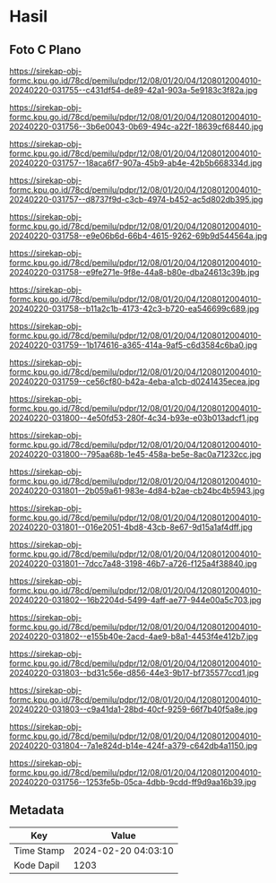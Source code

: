 # Hasil

## Foto C Plano

https://sirekap-obj-formc.kpu.go.id/78cd/pemilu/pdpr/12/08/01/20/04/1208012004010-20240220-031755--c431df54-de89-42a1-903a-5e9183c3f82a.jpg

https://sirekap-obj-formc.kpu.go.id/78cd/pemilu/pdpr/12/08/01/20/04/1208012004010-20240220-031756--3b6e0043-0b69-494c-a22f-18639cf68440.jpg

https://sirekap-obj-formc.kpu.go.id/78cd/pemilu/pdpr/12/08/01/20/04/1208012004010-20240220-031757--18aca6f7-907a-45b9-ab4e-42b5b668334d.jpg

https://sirekap-obj-formc.kpu.go.id/78cd/pemilu/pdpr/12/08/01/20/04/1208012004010-20240220-031757--d8737f9d-c3cb-4974-b452-ac5d802db395.jpg

https://sirekap-obj-formc.kpu.go.id/78cd/pemilu/pdpr/12/08/01/20/04/1208012004010-20240220-031758--e9e06b6d-66b4-4615-9262-69b9d544564a.jpg

https://sirekap-obj-formc.kpu.go.id/78cd/pemilu/pdpr/12/08/01/20/04/1208012004010-20240220-031758--e9fe271e-9f8e-44a8-b80e-dba24613c39b.jpg

https://sirekap-obj-formc.kpu.go.id/78cd/pemilu/pdpr/12/08/01/20/04/1208012004010-20240220-031758--b11a2c1b-4173-42c3-b720-ea546699c689.jpg

https://sirekap-obj-formc.kpu.go.id/78cd/pemilu/pdpr/12/08/01/20/04/1208012004010-20240220-031759--1b174616-a365-414a-9af5-c6d3584c6ba0.jpg

https://sirekap-obj-formc.kpu.go.id/78cd/pemilu/pdpr/12/08/01/20/04/1208012004010-20240220-031759--ce56cf80-b42a-4eba-a1cb-d0241435ecea.jpg

https://sirekap-obj-formc.kpu.go.id/78cd/pemilu/pdpr/12/08/01/20/04/1208012004010-20240220-031800--4e50fd53-280f-4c34-b93e-e03b013adcf1.jpg

https://sirekap-obj-formc.kpu.go.id/78cd/pemilu/pdpr/12/08/01/20/04/1208012004010-20240220-031800--795aa68b-1e45-458a-be5e-8ac0a71232cc.jpg

https://sirekap-obj-formc.kpu.go.id/78cd/pemilu/pdpr/12/08/01/20/04/1208012004010-20240220-031801--2b059a61-983e-4d84-b2ae-cb24bc4b5943.jpg

https://sirekap-obj-formc.kpu.go.id/78cd/pemilu/pdpr/12/08/01/20/04/1208012004010-20240220-031801--016e2051-4bd8-43cb-8e67-9d15a1af4dff.jpg

https://sirekap-obj-formc.kpu.go.id/78cd/pemilu/pdpr/12/08/01/20/04/1208012004010-20240220-031801--7dcc7a48-3198-46b7-a726-f125a4f38840.jpg

https://sirekap-obj-formc.kpu.go.id/78cd/pemilu/pdpr/12/08/01/20/04/1208012004010-20240220-031802--16b2204d-5499-4aff-ae77-944e00a5c703.jpg

https://sirekap-obj-formc.kpu.go.id/78cd/pemilu/pdpr/12/08/01/20/04/1208012004010-20240220-031802--e155b40e-2acd-4ae9-b8a1-4453f4e412b7.jpg

https://sirekap-obj-formc.kpu.go.id/78cd/pemilu/pdpr/12/08/01/20/04/1208012004010-20240220-031803--bd31c56e-d856-44e3-9b17-bf735577ccd1.jpg

https://sirekap-obj-formc.kpu.go.id/78cd/pemilu/pdpr/12/08/01/20/04/1208012004010-20240220-031803--c9a41da1-28bd-40cf-9259-66f7b40f5a8e.jpg

https://sirekap-obj-formc.kpu.go.id/78cd/pemilu/pdpr/12/08/01/20/04/1208012004010-20240220-031804--7a1e824d-b14e-424f-a379-c642db4a1150.jpg

https://sirekap-obj-formc.kpu.go.id/78cd/pemilu/pdpr/12/08/01/20/04/1208012004010-20240220-031756--1253fe5b-05ca-4dbb-9cdd-ff9d9aa16b39.jpg


## Metadata

| Key        | Value               |
| ---------- | ------------------- |
| Time Stamp | 2024-02-20 04:03:10 |
| Kode Dapil | 1203                |



